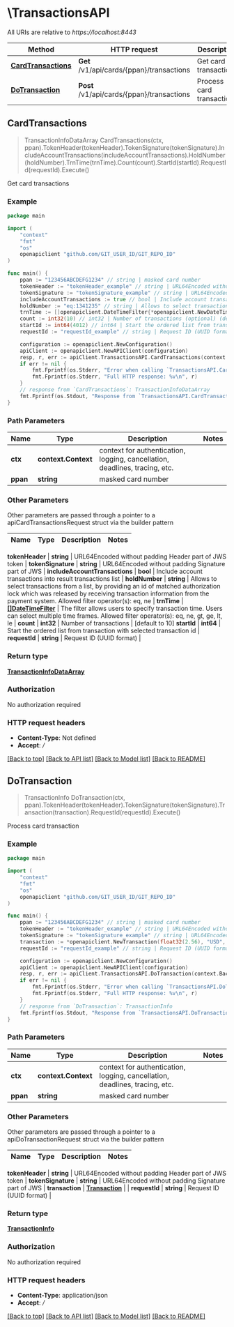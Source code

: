 # \TransactionsAPI

All URIs are relative to *https://localhost:8443*

Method | HTTP request | Description
------------- | ------------- | -------------
[**CardTransactions**](TransactionsAPI.md#CardTransactions) | **Get** /v1/api/cards/{ppan}/transactions | Get card transactions
[**DoTransaction**](TransactionsAPI.md#DoTransaction) | **Post** /v1/api/cards/{ppan}/transactions | Process card transaction



## CardTransactions

> TransactionInfoDataArray CardTransactions(ctx, ppan).TokenHeader(tokenHeader).TokenSignature(tokenSignature).IncludeAccountTransactions(includeAccountTransactions).HoldNumber(holdNumber).TrnTime(trnTime).Count(count).StartId(startId).RequestId(requestId).Execute()

Get card transactions



### Example

```go
package main

import (
	"context"
	"fmt"
	"os"
	openapiclient "github.com/GIT_USER_ID/GIT_REPO_ID"
)

func main() {
	ppan := "123456ABCDEFG1234" // string | masked card number
	tokenHeader := "tokenHeader_example" // string | URL64Encoded without padding Header part of JWS token
	tokenSignature := "tokenSignature_example" // string | URL64Encoded without padding Signature part of JWS
	includeAccountTransactions := true // bool | Include account transactions into result transactions list (optional)
	holdNumber := "eq:1341235" // string | Allows to select transactions from a  list, by providing an id of matched authorization lock which was released by receiving transaction information from the payment system. Allowed filter operator(s): eq, ne (optional)
	trnTime := []openapiclient.DateTimeFilter{*openapiclient.NewDateTimeFilter()} // []DateTimeFilter | The filter allows users to specify transaction time. Users can select multiple time frames. Allowed filter operator(s): eq, ne, gt, ge, lt, le (optional)
	count := int32(10) // int32 | Number of transactions (optional) (default to 10)
	startId := int64(4012) // int64 | Start the ordered list from transaction with selected transaction id (optional)
	requestId := "requestId_example" // string | Request ID (UUID format) (optional)

	configuration := openapiclient.NewConfiguration()
	apiClient := openapiclient.NewAPIClient(configuration)
	resp, r, err := apiClient.TransactionsAPI.CardTransactions(context.Background(), ppan).TokenHeader(tokenHeader).TokenSignature(tokenSignature).IncludeAccountTransactions(includeAccountTransactions).HoldNumber(holdNumber).TrnTime(trnTime).Count(count).StartId(startId).RequestId(requestId).Execute()
	if err != nil {
		fmt.Fprintf(os.Stderr, "Error when calling `TransactionsAPI.CardTransactions``: %v\n", err)
		fmt.Fprintf(os.Stderr, "Full HTTP response: %v\n", r)
	}
	// response from `CardTransactions`: TransactionInfoDataArray
	fmt.Fprintf(os.Stdout, "Response from `TransactionsAPI.CardTransactions`: %v\n", resp)
}
```

### Path Parameters


Name | Type | Description  | Notes
------------- | ------------- | ------------- | -------------
**ctx** | **context.Context** | context for authentication, logging, cancellation, deadlines, tracing, etc.
**ppan** | **string** | masked card number | 

### Other Parameters

Other parameters are passed through a pointer to a apiCardTransactionsRequest struct via the builder pattern


Name | Type | Description  | Notes
------------- | ------------- | ------------- | -------------

 **tokenHeader** | **string** | URL64Encoded without padding Header part of JWS token | 
 **tokenSignature** | **string** | URL64Encoded without padding Signature part of JWS | 
 **includeAccountTransactions** | **bool** | Include account transactions into result transactions list | 
 **holdNumber** | **string** | Allows to select transactions from a  list, by providing an id of matched authorization lock which was released by receiving transaction information from the payment system. Allowed filter operator(s): eq, ne | 
 **trnTime** | [**[]DateTimeFilter**](DateTimeFilter.md) | The filter allows users to specify transaction time. Users can select multiple time frames. Allowed filter operator(s): eq, ne, gt, ge, lt, le | 
 **count** | **int32** | Number of transactions | [default to 10]
 **startId** | **int64** | Start the ordered list from transaction with selected transaction id | 
 **requestId** | **string** | Request ID (UUID format) | 

### Return type

[**TransactionInfoDataArray**](TransactionInfoDataArray.md)

### Authorization

No authorization required

### HTTP request headers

- **Content-Type**: Not defined
- **Accept**: */*

[[Back to top]](#) [[Back to API list]](../README.md#documentation-for-api-endpoints)
[[Back to Model list]](../README.md#documentation-for-models)
[[Back to README]](../README.md)


## DoTransaction

> TransactionInfo DoTransaction(ctx, ppan).TokenHeader(tokenHeader).TokenSignature(tokenSignature).Transaction(transaction).RequestId(requestId).Execute()

Process card transaction



### Example

```go
package main

import (
	"context"
	"fmt"
	"os"
	openapiclient "github.com/GIT_USER_ID/GIT_REPO_ID"
)

func main() {
	ppan := "123456ABCDEFG1234" // string | masked card number
	tokenHeader := "tokenHeader_example" // string | URL64Encoded without padding Header part of JWS token
	tokenSignature := "tokenSignature_example" // string | URL64Encoded without padding Signature part of JWS
	transaction := *openapiclient.NewTransaction(float32(2.56), "USD", "Tea money", "TOP_UP") // Transaction | 
	requestId := "requestId_example" // string | Request ID (UUID format) (optional)

	configuration := openapiclient.NewConfiguration()
	apiClient := openapiclient.NewAPIClient(configuration)
	resp, r, err := apiClient.TransactionsAPI.DoTransaction(context.Background(), ppan).TokenHeader(tokenHeader).TokenSignature(tokenSignature).Transaction(transaction).RequestId(requestId).Execute()
	if err != nil {
		fmt.Fprintf(os.Stderr, "Error when calling `TransactionsAPI.DoTransaction``: %v\n", err)
		fmt.Fprintf(os.Stderr, "Full HTTP response: %v\n", r)
	}
	// response from `DoTransaction`: TransactionInfo
	fmt.Fprintf(os.Stdout, "Response from `TransactionsAPI.DoTransaction`: %v\n", resp)
}
```

### Path Parameters


Name | Type | Description  | Notes
------------- | ------------- | ------------- | -------------
**ctx** | **context.Context** | context for authentication, logging, cancellation, deadlines, tracing, etc.
**ppan** | **string** | masked card number | 

### Other Parameters

Other parameters are passed through a pointer to a apiDoTransactionRequest struct via the builder pattern


Name | Type | Description  | Notes
------------- | ------------- | ------------- | -------------

 **tokenHeader** | **string** | URL64Encoded without padding Header part of JWS token | 
 **tokenSignature** | **string** | URL64Encoded without padding Signature part of JWS | 
 **transaction** | [**Transaction**](Transaction.md) |  | 
 **requestId** | **string** | Request ID (UUID format) | 

### Return type

[**TransactionInfo**](TransactionInfo.md)

### Authorization

No authorization required

### HTTP request headers

- **Content-Type**: application/json
- **Accept**: */*

[[Back to top]](#) [[Back to API list]](../README.md#documentation-for-api-endpoints)
[[Back to Model list]](../README.md#documentation-for-models)
[[Back to README]](../README.md)

